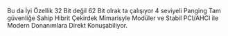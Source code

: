 Bu da İyi Özellik 32 Bit değil 62 Bit olrak ta çalışıyor 4 seviyeli Panging Tam güvenliğe Sahip Hibrit Çekirdek Mimarisyle Modüler ve Stabil PCI/AHCI ile Modern Donanımlara Direkt Konuşabiliyor. 
